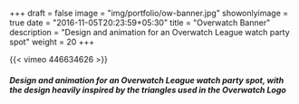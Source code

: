 +++
draft = false
image = "img/portfolio/ow-banner.jpg"
showonlyimage = true
date = "2016-11-05T20:23:59+05:30"
title = "Overwatch Banner"
description = "Design and animation for an Overwatch League watch party spot"
weight = 20
+++

{{< vimeo 446634626 >}}  
##### Design and animation for an Overwatch League watch party spot, with the design heavily inspired by the triangles used in the Overwatch Logo
